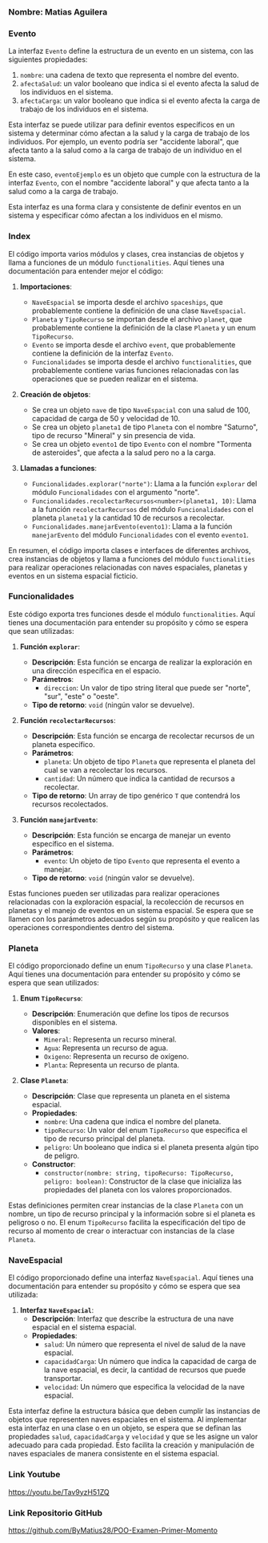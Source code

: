### Nombre: Matias Aguilera

### Evento
La interfaz `Evento` define la estructura de un evento en un sistema, con las siguientes propiedades:

1. `nombre`: una cadena de texto que representa el nombre del evento.
2. `afectaSalud`: un valor booleano que indica si el evento afecta la salud de los individuos en el sistema.
3. `afectaCarga`: un valor booleano que indica si el evento afecta la carga de trabajo de los individuos en el sistema.

Esta interfaz se puede utilizar para definir eventos específicos en un sistema y determinar cómo afectan a la salud y la carga de trabajo de los individuos. Por ejemplo, un evento podría ser "accidente laboral", que afecta tanto a la salud como a la carga de trabajo de un individuo en el sistema.

En este caso, `eventoEjemplo` es un objeto que cumple con la estructura de la interfaz `Evento`, con el nombre "accidente laboral" y que afecta tanto a la salud como a la carga de trabajo.

Esta interfaz es una forma clara y consistente de definir eventos en un sistema y especificar cómo afectan a los individuos en el mismo.


### Index

El código importa varios módulos y clases, crea instancias de objetos y llama a funciones de un módulo `functionalities`. Aquí tienes una documentación para entender mejor el código:

1. **Importaciones**:
   - `NaveEspacial` se importa desde el archivo `spaceships`, que probablemente contiene la definición de una clase `NaveEspacial`.
   - `Planeta` y `TipoRecurso` se importan desde el archivo `planet`, que probablemente contiene la definición de la clase `Planeta` y un enum `TipoRecurso`.
   - `Evento` se importa desde el archivo `event`, que probablemente contiene la definición de la interfaz `Evento`.
   - `Funcionalidades` se importa desde el archivo `functionalities`, que probablemente contiene varias funciones relacionadas con las operaciones que se pueden realizar en el sistema.

2. **Creación de objetos**:
   - Se crea un objeto `nave` de tipo `NaveEspacial` con una salud de 100, capacidad de carga de 50 y velocidad de 10.
   - Se crea un objeto `planeta1` de tipo `Planeta` con el nombre "Saturno", tipo de recurso "Mineral" y sin presencia de vida.
   - Se crea un objeto `evento1` de tipo `Evento` con el nombre "Tormenta de asteroides", que afecta a la salud pero no a la carga.

3. **Llamadas a funciones**:
   - `Funcionalidades.explorar("norte")`: Llama a la función `explorar` del módulo `Funcionalidades` con el argumento "norte".
   - `Funcionalidades.recolectarRecursos<number>(planeta1, 10)`: Llama a la función `recolectarRecursos` del módulo `Funcionalidades` con el planeta `planeta1` y la cantidad 10 de recursos a recolectar.
   - `Funcionalidades.manejarEvento(evento1)`: Llama a la función `manejarEvento` del módulo `Funcionalidades` con el evento `evento1`.

En resumen, el código importa clases e interfaces de diferentes archivos, crea instancias de objetos y llama a funciones del módulo `functionalities` para realizar operaciones relacionadas con naves espaciales, planetas y eventos en un sistema espacial ficticio.

### Funcionalidades

Este código exporta tres funciones desde el módulo `functionalities`. Aquí tienes una documentación para entender su propósito y cómo se espera que sean utilizadas:

1. **Función `explorar`**:
   - **Descripción**: Esta función se encarga de realizar la exploración en una dirección específica en el espacio.
   - **Parámetros**:
     - `direccion`: Un valor de tipo string literal que puede ser "norte", "sur", "este" o "oeste".
   - **Tipo de retorno**: `void` (ningún valor se devuelve).

2. **Función `recolectarRecursos`**:
   - **Descripción**: Esta función se encarga de recolectar recursos de un planeta específico.
   - **Parámetros**:
     - `planeta`: Un objeto de tipo `Planeta` que representa el planeta del cual se van a recolectar los recursos.
     - `cantidad`: Un número que indica la cantidad de recursos a recolectar.
   - **Tipo de retorno**: Un array de tipo genérico `T` que contendrá los recursos recolectados.

3. **Función `manejarEvento`**:
   - **Descripción**: Esta función se encarga de manejar un evento específico en el sistema.
   - **Parámetros**:
     - `evento`: Un objeto de tipo `Evento` que representa el evento a manejar.
   - **Tipo de retorno**: `void` (ningún valor se devuelve).

Estas funciones pueden ser utilizadas para realizar operaciones relacionadas con la exploración espacial, la recolección de recursos en planetas y el manejo de eventos en un sistema espacial. Se espera que se llamen con los parámetros adecuados según su propósito y que realicen las operaciones correspondientes dentro del sistema.

### Planeta

El código proporcionado define un enum `TipoRecurso` y una clase `Planeta`. Aquí tienes una documentación para entender su propósito y cómo se espera que sean utilizados:

1. **Enum `TipoRecurso`**:
   - **Descripción**: Enumeración que define los tipos de recursos disponibles en el sistema.
   - **Valores**:
     - `Mineral`: Representa un recurso mineral.
     - `Agua`: Representa un recurso de agua.
     - `Oxigeno`: Representa un recurso de oxígeno.
     - `Planta`: Representa un recurso de planta.

2. **Clase `Planeta`**:
   - **Descripción**: Clase que representa un planeta en el sistema espacial.
   - **Propiedades**:
     - `nombre`: Una cadena que indica el nombre del planeta.
     - `tipoRecurso`: Un valor del enum `TipoRecurso` que especifica el tipo de recurso principal del planeta.
     - `peligro`: Un booleano que indica si el planeta presenta algún tipo de peligro.
   - **Constructor**:
     - `constructor(nombre: string, tipoRecurso: TipoRecurso, peligro: boolean)`: Constructor de la clase que inicializa las propiedades del planeta con los valores proporcionados.

Estas definiciones permiten crear instancias de la clase `Planeta` con un nombre, un tipo de recurso principal y la información sobre si el planeta es peligroso o no. El enum `TipoRecurso` facilita la especificación del tipo de recurso al momento de crear o interactuar con instancias de la clase `Planeta`.


### NaveEspacial

El código proporcionado define una interfaz `NaveEspacial`. Aquí tienes una documentación para entender su propósito y cómo se espera que sea utilizada:

1. **Interfaz `NaveEspacial`**:
   - **Descripción**: Interfaz que describe la estructura de una nave espacial en el sistema espacial.
   - **Propiedades**:
     - `salud`: Un número que representa el nivel de salud de la nave espacial.
     - `capacidadCarga`: Un número que indica la capacidad de carga de la nave espacial, es decir, la cantidad de recursos que puede transportar.
     - `velocidad`: Un número que especifica la velocidad de la nave espacial.

Esta interfaz define la estructura básica que deben cumplir las instancias de objetos que representen naves espaciales en el sistema. Al implementar esta interfaz en una clase o en un objeto, se espera que se definan las propiedades `salud`, `capacidadCarga` y `velocidad` y que se les asigne un valor adecuado para cada propiedad. Esto facilita la creación y manipulación de naves espaciales de manera consistente en el sistema espacial.

### Link Youtube

https://youtu.be/Tav9yzH51ZQ

### Link Repositorio GitHub

https://github.com/ByMatius28/POO-Examen-Primer-Momento